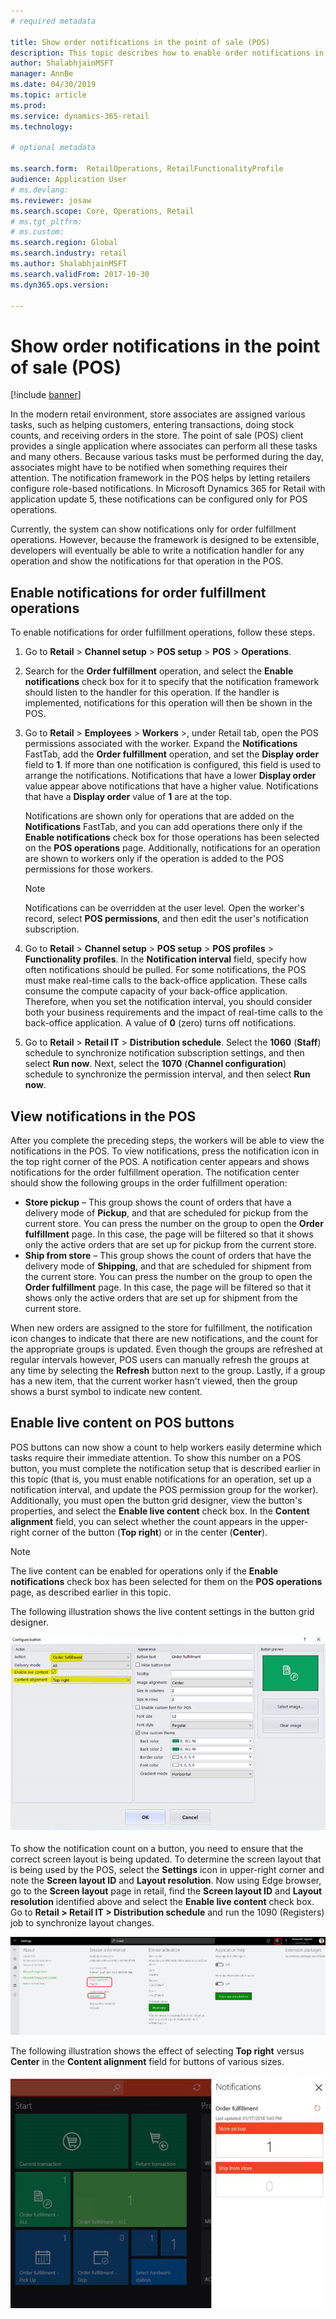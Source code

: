 ```yaml
---
# required metadata

title: Show order notifications in the point of sale (POS)
description: This topic describes how to enable order notifications in the point of sale and the notification framework.
author: ShalabhjainMSFT
manager: AnnBe
ms.date: 04/30/2019
ms.topic: article
ms.prod: 
ms.service: dynamics-365-retail
ms.technology: 

# optional metadata

ms.search.form:  RetailOperations, RetailFunctionalityProfile
audience: Application User
# ms.devlang: 
ms.reviewer: josaw
ms.search.scope: Core, Operations, Retail
# ms.tgt_pltfrm: 
# ms.custom: 
ms.search.region: Global
ms.search.industry: retail
ms.author: ShalabhjainMSFT
ms.search.validFrom: 2017-10-30
ms.dyn365.ops.version: 

---
```


# Show order notifications in the point of sale (POS)

[!include [banner](includes/banner.md)]

In the modern retail environment, store associates are assigned various tasks, such as helping customers, entering transactions, doing stock counts, and receiving orders in the store. The point of sale (POS) client provides a single application where associates can perform all these tasks and many others. Because various tasks must be performed during the day, associates might have to be notified when something requires their attention. The notification framework in the POS helps by letting retailers configure role-based notifications. In Microsoft Dynamics 365 for Retail with application update 5, these notifications can be configured only for POS operations.

Currently, the system can show notifications only for order fulfillment operations. However, because the framework is designed to be extensible, developers will eventually be able to write a notification handler for any operation and show the notifications for that operation in the POS.

## Enable notifications for order fulfillment operations

To enable notifications for order fulfillment operations, follow these steps.

1. Go to **Retail** &gt; **Channel setup** &gt; **POS setup** &gt; **POS** &gt; **Operations**.
2. Search for the **Order fulfillment** operation, and select the **Enable notifications** check box for it to specify that the notification framework should listen to the handler for this operation. If the handler is implemented, notifications for this operation will then be shown in the POS.
3. Go to **Retail** &gt; **Employees** &gt; **Workers** &gt;, under Retail tab, open the POS permissions associated with the worker. Expand the **Notifications** FastTab, add the **Order fulfillment** operation, and set the **Display order** field to **1**. If more than one notification is configured, this field is used to arrange the notifications. Notifications that have a lower **Display order** value appear above notifications that have a higher value. Notifications that have a **Display order** value of **1** are at the top.

    Notifications are shown only for operations that are added on the **Notifications** FastTab, and you can add operations there only if the **Enable notifications** check box for those operations has been selected on the **POS operations** page. Additionally, notifications for an operation are shown to workers only if the operation is added to the POS permissions for those workers.

    > [!NOTE]
    > Notifications can be overridden at the user level. Open the worker's record, select **POS permissions**, and then edit the user's notification subscription.

4. Go to **Retail** &gt; **Channel setup** &gt; **POS setup** &gt; **POS profiles** &gt; **Functionality profiles**. In the **Notification interval** field, specify how often notifications should be pulled. For some notifications, the POS must make real-time calls to the back-office application. These calls consume the compute capacity of your back-office application. Therefore, when you set the notification interval, you should consider both your business requirements and the impact of real-time calls to the back-office application. A value of **0** (zero) turns off notifications.
5. Go to **Retail** &gt; **Retail IT** &gt; **Distribution schedule**. Select the **1060** (**Staff**) schedule to synchronize notification subscription settings, and then select **Run now**. Next, select the **1070** (**Channel configuration**) schedule to synchronize the permission interval, and then select **Run now**.

## View notifications in the POS

After you complete the preceding steps, the workers will be able to view the notifications in the POS. To view notifications, press the notification icon in the top right corner of the POS. A notification center appears and shows notifications for the order fulfillment operation. The notification center should show the following groups in the order fulfillment operation:

- **Store pickup** – This group shows the count of orders that have a delivery mode of **Pickup**, and that are scheduled for pickup from the current store. You can press the number on the group to open the **Order fulfillment** page. In this case, the page will be filtered so that it shows only the active orders that are set up for pickup from the current store.
- **Ship from store** – This group shows the count of orders that have the delivery mode of **Shipping**, and that are scheduled for shipment from the current store. You can press the number on the group to open the **Order fulfillment** page. In this case, the page will be filtered so that it shows only the active orders that are set up for shipment from the current store.

When new orders are assigned to the store for fulfillment, the notification icon changes to indicate that there are new notifications, and the count for the appropriate groups is updated. Even though the groups are refreshed at regular intervals however, POS users can manually refresh the groups at any time by selecting the **Refresh** button next to the group. Lastly, if a group has a new item, that the current worker hasn't viewed, then the group shows a burst symbol to indicate new content.

## Enable live content on POS buttons

POS buttons can now show a count to help workers easily determine which tasks require their immediate attention. To show this number on a POS button, you must complete the notification setup that is described earlier in this topic (that is, you must enable notifications for an operation, set up a notification interval, and update the POS permission group for the worker). Additionally, you must open the button grid designer, view the button's properties, and select the **Enable live content** check box. In the **Content alignment** field, you can select whether the count appears in the upper-right corner of the button (**Top right**) or in the center (**Center**).

> [!NOTE]
> The live content can be enabled for operations only if the **Enable notifications** check box has been selected for them on the **POS operations** page, as described earlier in this topic.

The following illustration shows the live content settings in the button grid designer.

![Live content settings in the button grid designer](./media/ButtonGridDesigner.png "Live content settings in the button grid designer")

To show the notification count on a button, you need to ensure that the correct screen layout is being updated. To determine the screen layout that is being used by the POS, select the **Settings** icon in upper-right corner and note the **Screen layout ID** and **Layout resolution**. Now using Edge browser, go to the **Screen layout** page in retail, find the **Screen layout ID** and **Layout resolution** identified above and select the **Enable live content** check box. Go to **Retail \> Retail IT \> Distribution schedule** and run the 1090 (Registers) job to synchronize layout changes.

![Find the screen layout used by POS](./media/Choose_screen_layout.png "Find the screen layout ")

The following illustration shows the effect of selecting **Top right** versus **Center** in the **Content alignment** field for buttons of various sizes.

![Live content on POS buttons](./media/ButtonsWithLiveContent.png "Live content on POS buttons")
